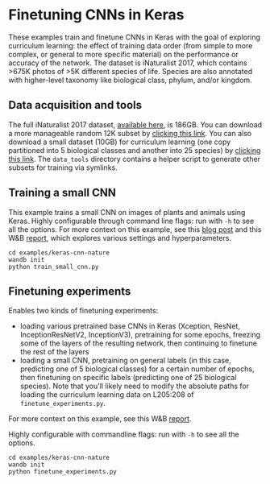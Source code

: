 # Finetuning CNNs in Keras

These examples train and finetune CNNs in Keras with the goal of exploring curriculum learning: the effect of training data order (from simple to more complex, or general to more specific material) on the performance or accuracy of the network. The dataset is iNaturalist 2017, which contains >675K photos of >5K different species of life. Species are also annotated with higher-level taxonomy like biological class, phylum, and/or kingdom.

## Data acquisition and tools

The full iNaturalist 2017 dataset, [available here](https://github.com/visipedia/inat_comp/tree/master/2017), is 186GB. You can download a more manageable random 12K subset by [clicking this link](https://storage.googleapis.com/wandb_datasets/nature_12K.zip). You can also download a small dataset (10GB) for curriculum learning (one copy partitioned into 5 biological classes and another into 25 species) by [clicking this link](https://storage.googleapis.com/wandb_datasets/curr_learn_data.zip). The ``data_tools`` directory contains a helper script to generate other subsets for training via symlinks.

## Training a small CNN

This example trains a small CNN on images of plants and animals using Keras. Highly configurable through command line flags: run with ``-h`` to see all the options. For more context on this example, see this [blog post](https://wandb.ai/site/articles/better-paths-through-idea-space) and this W&B [report](https://app.wandb.ai/stacey/keras_finetune/reports?view=stacey%2FiNaturalist), which explores various settings and hyperparameters. 

```
cd examples/keras-cnn-nature
wandb init
python train_small_cnn.py
```

## Finetuning experiments
 
 Enables two kinds of finetuning experiments:
 * loading various pretrained base CNNs in Keras (Xception, ResNet, InceptionResNetV2, InceptionV3), pretraining for some epochs, freezing some of the layers of the resulting network, then continuing to finetune the rest of the layers 
 * loading a small CNN, pretraining on general labels (in this case, predicting one of 5 biological classes) for a certain number of epochs, then finetuning on specific labels (predicting one of 25 biological species). Note that you'll likely need to modify the absolute paths for loading the curriculum learning data on L205:208 of ``finetune_experiments.py``.

For more context on this example, see this W&B [report](https://app.wandb.ai/stacey/curr_learn/reports?view=stacey%2Fkeras_nature_explore).

Highly configurable with commandline flags: run with ``-h`` to see all the options. 
```
cd examples/keras-cnn-nature
wandb init
python finetune_experiments.py
``` 
